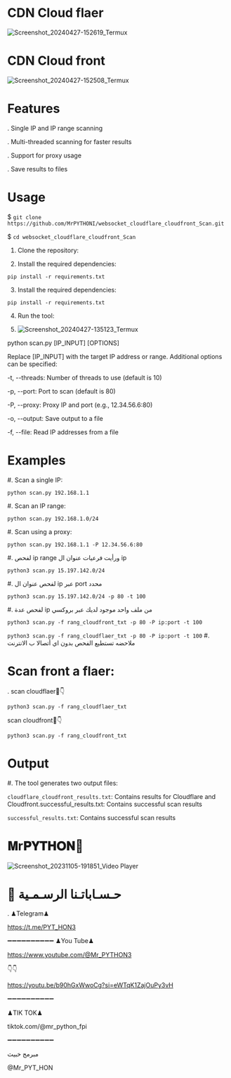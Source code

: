 # CDN Cloud flaer 
![Screenshot_20240427-152619_Termux](https://github.com/MrPYTHONI/websocket_cloudflare_cloudfront_Scan/assets/155364237/cc39324b-5bf1-4a66-b441-ac723d1924e3)

 # CDN Cloud front
 ![Screenshot_20240427-152508_Termux](https://github.com/MrPYTHONI/websocket_cloudflare_cloudfront_Scan/assets/155364237/c5fdc5c1-203f-415e-8ce1-125631d98ad9)


# Features
. Single IP and IP range scanning

. Multi-threaded scanning for faster results

. Support for proxy usage

. Save results to files

# Usage

 $ `git clone https://github.com/MrPYTHONI/websocket_cloudflare_cloudfront_Scan.git`


 $ `cd websocket_cloudflare_cloudfront_Scan`

1. Clone the repository:



2. Install the required dependencies:

`pip install -r requirements.txt`



3. Install the required dependencies:

`pip install -r requirements.txt`


4. Run the tool:

5. ![Screenshot_20240427-135123_Termux](https://github.com/MrPYTHONI/websocket_cloudflare_cloudfront_Scan/assets/155364237/95b4ae81-a921-4313-9186-756e8cba1a5b)


python scan.py [IP_INPUT] [OPTIONS]

Replace [IP_INPUT] with the target IP address or range. Additional options can be specified:

-t, --threads: Number of threads to use (default is 10)

-p, --port: Port to scan (default is 80)

-P, --proxy: Proxy IP and port (e.g., 12.34.56.6:80)

-o, --output: Save output to a file

-f, --file: Read IP addresses from a file


# Examples

#. Scan a single IP:

`python scan.py 192.168.1.1`

#. Scan an IP range:

`python scan.py 192.168.1.0/24`

#. Scan using a proxy:

`python scan.py 192.168.1.1 -P 12.34.56.6:80`


#. لفحص ip range ورأيت فرعيات عنوان ال ip

`python3 scan.py 15.197.142.0/24`


#. لفحص عنوان ال ip عبر port محدد

`python3 scan.py 15.197.142.0/24 -p 80 -t 100`



#. لفحص عدة ip من ملف واحد موجود لديك عبر بروكسي

`python3 scan.py -f rang_cloudfront_txt -p 80 -P ip:port -t 100`


`python3 scan.py -f rang_cloudflaer_txt -p 80 -P ip:port -t 100`
#. ملاحضه تستطيع الفحص بدون اي أتصالا ب الانترنت
# Scan front a flaer:

. scan cloudflaer🌚👇

`python3 scan.py -f rang_cloudflaer_txt`

scan cloudfront🌚👇

`python3 scan.py -f rang_cloudfront_txt`


# Output

#. The tool generates two output files:

`cloudflare_cloudfront_results.txt`: Contains results for Cloudflare and Cloudfront.successful_results.txt: Contains successful scan results

`successful_results.txt`: Contains successful scan results

# 𝐌r𝐏𝐘𝐓𝐇𝐎𝐍🎩
![Screenshot_20231105-191851_Video Player](https://github.com/MrPYTHONI/websocket_cloudflare_cloudfront_Scan/assets/155364237/84c0bab7-1ee4-4f35-a48a-846d77a5d57d)

# 📱 حـسـاباتـنا الرسـمـية
. ♟Telegram♟ 

https://t.me/PYT_HON3

➖➖➖➖➖➖➖➖➖➖
♟You Tube♟

https://www.youtube.com/@Mr_PYTHON3

👇👇

https://youtu.be/b90hGxWwoCg?si=eWTqK1ZajOuPy3vH

➖➖➖➖➖➖➖➖➖➖


♟TIK TOK♟ 

tiktok.com/@mr_python_fpi


➖➖➖➖➖➖➖➖➖➖

مبرمج خبيث 

@Mr_PYT_HON
